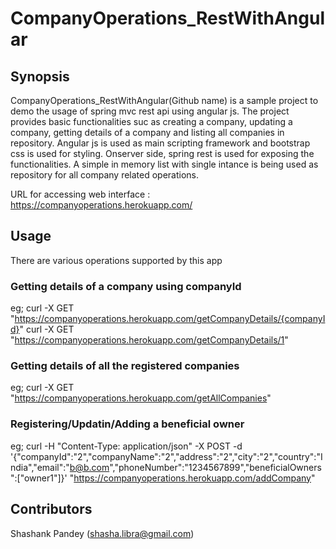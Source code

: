 # CompanyOperations_RestWithAngular

## Synopsis

CompanyOperations_RestWithAngular(Github name) is a sample project to demo the usage of spring mvc rest api using angular js. The project provides basic functionalities suc as creating a company, updating a company, getting details of a company  and listing all companies in repository. Angular js is used as main scripting framework and bootstrap css is used for styling. Onserver side, spring rest is used for exposing the functionalities. A simple in memory list with single intance is being used as repository for all company related operations.

URL for accessing web interface : https://companyoperations.herokuapp.com/

## Usage

There are various operations supported by this app

### Getting details of a company using companyId
 eg; curl -X GET "https://companyoperations.herokuapp.com/getCompanyDetails/{companyId}"
 curl -X GET "https://companyoperations.herokuapp.com/getCompanyDetails/1"
 
### Getting details of all the registered companies
 eg; curl -X GET "https://companyoperations.herokuapp.com/getAllCompanies"

### Registering/Updatin/Adding a beneficial owner 
eg; curl -H "Content-Type: application/json" -X POST -d '{"companyId":"2","companyName":"2","address":"2","city":"2","country":"India","email":"b@b.com","phoneNumber":"1234567899","beneficialOwners":["owner1"]}' "https://companyoperations.herokuapp.com/addCompany"

## Contributors

Shashank Pandey (shasha.libra@gmail.com)
